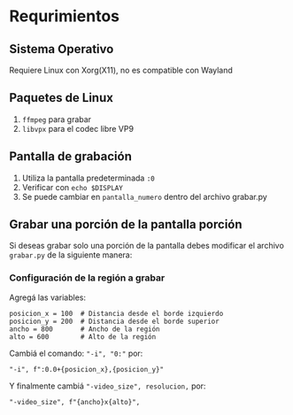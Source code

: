 # Requrimientos

## Sistema Operativo

Requiere Linux con Xorg(X11), no es compatible con Wayland 

## Paquetes de Linux

1. `ffmpeg` para grabar
2. `libvpx` para el codec libre VP9

## Pantalla de grabación
1. Utiliza la pantalla predeterminada `:0`
2. Verificar con `echo $DISPLAY`
3. Se puede cambiar en `pantalla_numero` dentro del archivo grabar.py

## Grabar una porción de la pantalla porción
Si deseas grabar solo una porción de la pantalla debes modificar el archivo `grabar.py` de la siguiente manera:

### Configuración de la región a grabar

Agregá las variables:
```
posicion_x = 100  # Distancia desde el borde izquierdo
posicion_y = 200  # Distancia desde el borde superior
ancho = 800       # Ancho de la región
alto = 600        # Alto de la región
```

Cambiá el comando:  `"-i", "0:"` por: 
```
"-i", f":0.0+{posicion_x},{posicion_y}"
```

Y finalmente cambiá `"-video_size", resolucion,` por:
```
"-video_size", f"{ancho}x{alto}",
```
